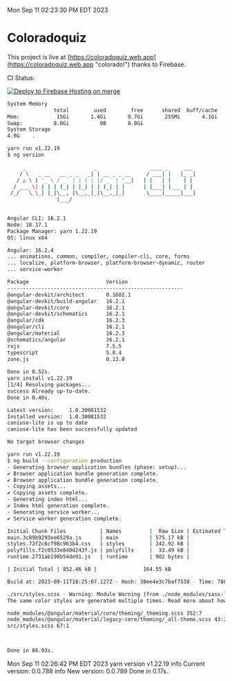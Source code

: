Mon Sep 11 02:23:30 PM EDT 2023

# Coloradoquiz


This project is live at [https://coloradoquiz.web.app](https://coloradoquiz.web.app "colorado!") thanks to Firebase.

CI Status: 

[![Deploy to Firebase Hosting on merge](https://github.com/teamkushal/coloradoquiz/actions/workflows/firebase-hosting-merge.yml/badge.svg)](https://github.com/teamkushal/coloradoquiz/actions/workflows/firebase-hosting-merge.yml)

```bash
System Memory
               total        used        free      shared  buff/cache   available
Mem:            15Gi       1.4Gi       9.7Gi       255Mi       4.1Gi        13Gi
Swap:          8.0Gi          0B       8.0Gi
System Storage
4.9G	.
```
```bash
yarn run v1.22.19
$ ng version

     _                      _                 ____ _     ___
    / \   _ __   __ _ _   _| | __ _ _ __     / ___| |   |_ _|
   / △ \ | '_ \ / _` | | | | |/ _` | '__|   | |   | |    | |
  / ___ \| | | | (_| | |_| | | (_| | |      | |___| |___ | |
 /_/   \_\_| |_|\__, |\__,_|_|\__,_|_|       \____|_____|___|
                |___/
    

Angular CLI: 16.2.1
Node: 18.17.1
Package Manager: yarn 1.22.19
OS: linux x64

Angular: 16.2.4
... animations, common, compiler, compiler-cli, core, forms
... localize, platform-browser, platform-browser-dynamic, router
... service-worker

Package                         Version
---------------------------------------------------------
@angular-devkit/architect       0.1602.1
@angular-devkit/build-angular   16.2.1
@angular-devkit/core            16.2.1
@angular-devkit/schematics      16.2.1
@angular/cdk                    16.2.3
@angular/cli                    16.2.1
@angular/material               16.2.3
@schematics/angular             16.2.1
rxjs                            7.5.5
typescript                      5.0.4
zone.js                         0.13.0
    
Done in 0.52s.
yarn install v1.22.19
[1/4] Resolving packages...
success Already up-to-date.
Done in 0.40s.
```
```bash
Latest version:     1.0.30001532
Installed version:  1.0.30001532
caniuse-lite is up to date
caniuse-lite has been successfully updated

No target browser changes
```
```bash
yarn run v1.22.19
$ ng build --configuration production
- Generating browser application bundles (phase: setup)...
✔ Browser application bundle generation complete.
✔ Browser application bundle generation complete.
- Copying assets...
✔ Copying assets complete.
- Generating index html...
✔ Index html generation complete.
- Generating service worker...
✔ Service worker generation complete.

Initial Chunk Files           | Names         |  Raw Size | Estimated Transfer Size
main.3c89b9293ee6529a.js      | main          | 575.17 kB |               136.92 kB
styles.72f2c6cf98c963b4.css   | styles        | 242.92 kB |                16.22 kB
polyfills.f2c0533e840d243f.js | polyfills     |  33.49 kB |                10.90 kB
runtime.2731ab190b54de91.js   | runtime       | 902 bytes |               517 bytes

| Initial Total | 852.46 kB |               164.55 kB

Build at: 2023-09-11T18:25:07.127Z - Hash: 38ee4e3c7baf7538 - Time: 78675ms

./src/styles.scss - Warning: Module Warning (from ./node_modules/sass-loader/dist/cjs.js):
The same color styles are generated multiple times. Read more about how style duplication can be avoided in a dedicated guide. https://github.com/angular/components/blob/main/guides/duplicate-theming-styles.md

node_modules/@angular/material/core/theming/_theming.scss 352:7          private-check-duplicate-theme-styles()
node_modules/@angular/material/legacy-core/theming/_all-theme.scss 43:3  all-legacy-component-themes()
src/styles.scss 67:1                                                     root stylesheet



Done in 80.93s.
```
Mon Sep 11 02:26:42 PM EDT 2023
yarn version v1.22.19
info Current version: 0.0.788
info New version: 0.0.789
Done in 0.17s.
